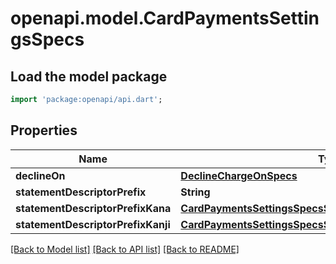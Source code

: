 # openapi.model.CardPaymentsSettingsSpecs

## Load the model package
```dart
import 'package:openapi/api.dart';
```

## Properties
Name | Type | Description | Notes
------------ | ------------- | ------------- | -------------
**declineOn** | [**DeclineChargeOnSpecs**](DeclineChargeOnSpecs.md) |  | [optional] 
**statementDescriptorPrefix** | **String** |  | [optional] 
**statementDescriptorPrefixKana** | [**CardPaymentsSettingsSpecsStatementDescriptorPrefixKana**](CardPaymentsSettingsSpecsStatementDescriptorPrefixKana.md) |  | [optional] 
**statementDescriptorPrefixKanji** | [**CardPaymentsSettingsSpecsStatementDescriptorPrefixKana**](CardPaymentsSettingsSpecsStatementDescriptorPrefixKana.md) |  | [optional] 

[[Back to Model list]](../README.md#documentation-for-models) [[Back to API list]](../README.md#documentation-for-api-endpoints) [[Back to README]](../README.md)


